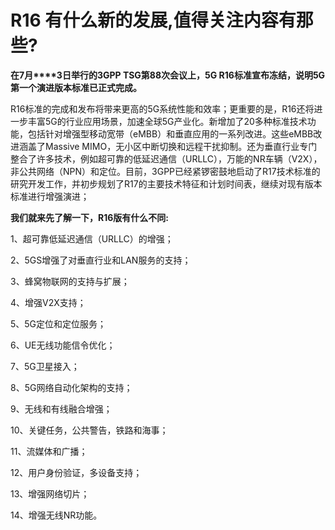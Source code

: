 # R16 有什么新的发展,值得关注内容有那些?

**在7月****3日举行的3GPP TSG第88次会议上，5G R16标准宣布冻结，说明5G第一个演进版本标准已正式完成。**

 

R16标准的完成和发布将带来更高的5G系统性能和效率；更重要的是，R16还将进一步丰富5G的行业应用场景，加速全球5G产业化。新增加了20多种标准技术功能，包括针对增强型移动宽带（eMBB）和垂直应用的一系列改进。这些eMBB改进涵盖了Massive MIMO，无小区中断切换和远程干扰抑制。还为垂直行业专门整合了许多技术，例如超可靠的低延迟通信（URLLC），万能的NR车辆（V2X），非公共网络（NPN）和定位。目前，3GPP已经紧锣密鼓地启动了R17技术标准的研究开发工作，并初步规划了R17的主要技术特征和计划时间表，继续对现有版本标准进行增强演进；

 

**我们就来先了解一下，R16版有什么不同:**

1、超可靠低延迟通信（URLLC）的增强；

 

2、5GS增强了对垂直行业和LAN服务的支持；

 

3、蜂窝物联网的支持与扩展；

 

4、增强V2X支持；

 

5、5G定位和定位服务；

 

6、UE无线功能信令优化；

 

7、5G卫星接入；

 

8、5G网络自动化架构的支持；

 

9、无线和有线融合增强；

 

10、关键任务，公共警告，铁路和海事；

 

11、流媒体和广播；

 

12、用户身份验证，多设备支持；

 

13、增强网络切片；

 

14、增强无线NR功能。